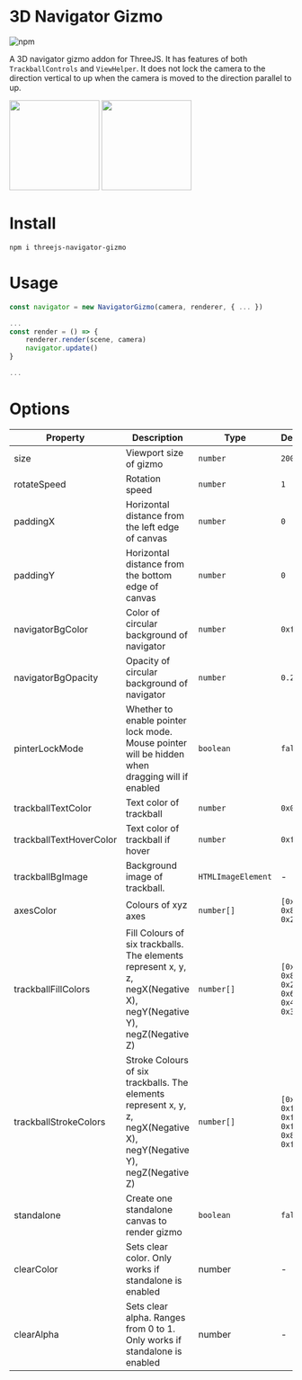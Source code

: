 
# 3D Navigator Gizmo

![npm](https://img.shields.io/npm/v/threejs-navigator-gizmo.svg)

A 3D navigator gizmo addon for ThreeJS. It has features of both `TrackballControls` and `ViewHelper`. It does not lock the camera to the direction vertical to up when the camera is moved to the direction parallel to up.

<img src="https://img2.imgtp.com/2024/04/29/4isQzQNQ.png" width=160>
<img src="https://img2.imgtp.com/2024/04/29/XWMpJlbF.png" width=160>

# Install

```
npm i threejs-navigator-gizmo
```

# Usage

```javascript
const navigator = new NavigatorGizmo(camera, renderer, { ... })

...
const render = () => {
	renderer.render(scene, camera)
	navigator.update()
}

...
```

# Options

| Property | Description | Type | DefaultValue|
| --- | --- | --- | -- |
| size |  Viewport size of gizmo | `number` | `200` |
| rotateSpeed | Rotation speed | `number` | `1` |
| paddingX | Horizontal distance from the left edge of canvas | `number` | `0` |
| paddingY | Horizontal distance from the bottom edge of canvas | `number` | `0` |
| navigatorBgColor | Color of circular background of navigator  | `number` | `0xffffff` |
| navigatorBgOpacity | Opacity of circular background of navigator | `number` | `0.2` |
| pinterLockMode | Whether to enable pointer lock mode. Mouse pointer will be hidden when dragging will if enabled |  `boolean` | `false` |
| trackballTextColor | Text color of trackball | `number` | `0x000000` |
| trackballTextHoverColor | Text color of trackball if hover | `number` | `0xffffff` |
| trackballBgImage | Background image of trackball. | `HTMLImageElement` | - |
| axesColor | Colours of xyz axes | `number[]` | `[0xff5453, 0x8adb00, 0x2c8fff]` |
| trackballFillColors | Fill Colours of six trackballs. The elements represent x, y, z, negX(Negative X), negY(Negative Y), negZ(Negative Z) | `number[]` | `[0xff3653, 0x8adb00, 0x2c8fff, 0x61363c, 0x485b2e, 0x354860]` |
| trackballStrokeColors | Stroke Colours of six trackballs. The elements represent x, y, z, negX(Negative X), negY(Negative Y), negZ(Negative Z)| `number[]` | `[0xffffff, 0xffffff, 0xffffff, 0xff3653, 0x8adb00, 0xff3653]` |
| standalone | Create one standalone canvas to render gizmo | `boolean` | `false` |
| clearColor | Sets clear color. Only works if standalone is enabled | number | - |
| clearAlpha | Sets clear alpha. Ranges from 0 to 1. Only works if standalone is enabled | number | - |
